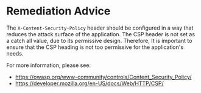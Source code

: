 # Remediation Advice

The `X-Content-Security-Policy` header should be configured in a way that reduces the attack surface of the application. The CSP header is not set as a catch all value, due to its permissive design. Therefore, It is important to ensure that the CSP heading is not too permissive for the application's needs.

For more information, please see:

- <https://owasp.org/www-community/controls/Content_Security_Policy/>
- <https://developer.mozilla.org/en-US/docs/Web/HTTP/CSP/>
